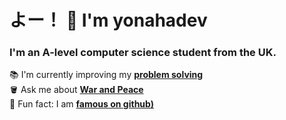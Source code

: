 <h1 align="left">よー！ 👋 I'm yonahadev</h1>

###

<h3 align="left">I'm an A-level computer science student from the UK.</h3>

📚 I'm currently improving my [**problem solving**](https://leetcode.com/u/yonahadev/)<br>🪣 Ask me about [**War and Peace**](https://en.wikipedia.org/wiki/War_and_Peace)<br>🗻 Fun fact: I am [**famous on github)**](https://github.com/vercel/next.js/discussions/50511#discussioncomment-6245204)
